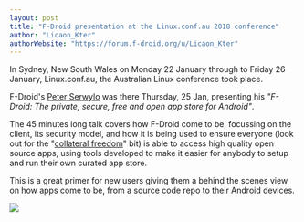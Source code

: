 ```yaml
---
layout: post
title: "F-Droid presentation at the Linux.conf.au 2018 conference"
author: "Licaon_Kter"
authorWebsite: "https://forum.f-droid.org/u/Licaon_Kter"
---
```


In Sydney, New South Wales on Monday 22 January through to Friday 26 January, 
Linux.conf.au, the Australian Linux conference took place.

F-Droid's [Peter Serwylo](https://gitlab.com/pserwylo) was there Thursday, 
25 Jan, presenting his _"F-Droid: The private, secure, free and open app store 
for Android"_.

The 45 minutes long talk covers how F-Droid come to be, focussing on the client, 
its security model, and how it is being used to ensure everyone (look out for 
the "[collateral freedom](https://en.wikipedia.org/wiki/Collateral_freedom)" bit) is able to access high quality open source apps, 
using tools developed to make it easier for anybody to setup and run their own 
curated app store.

This is a great primer for new users giving them a behind the scenes view on how 
apps come to be, from a source code repo to their Android devices.

<a class="youtube" href="https://youtube.com/watch?v=y3zVcYuE-WI">
    <img src="{{ site.baseurl }}/assets/posts/2018-02-02-linux-conf-au-fdroid-presentation/video-thumbnail.png" />
</a>
